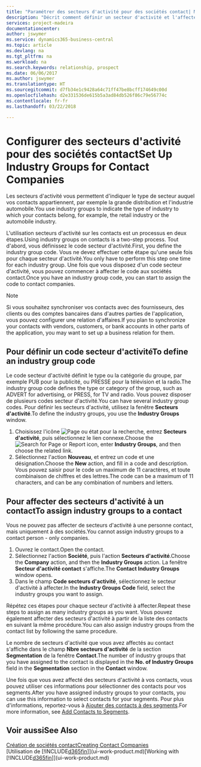 ```yaml
---
title: "Paramétrer des secteurs d'activité pour des sociétés contact| Microsoft Docs"
description: "Décrit comment définir un secteur d'activité et l'affecter à une société contact, par exemple, le marché de détail ou l'industrie automobile."
services: project-madeira
documentationcenter: 
author: jswymer
ms.service: dynamics365-business-central
ms.topic: article
ms.devlang: na
ms.tgt_pltfrm: na
ms.workload: na
ms.search.keywords: relationship, prospect
ms.date: 06/06/2017
ms.author: jswymer
ms.translationtype: HT
ms.sourcegitcommit: d7fb34e1c9428a64c71ff47be8bcff174649c00d
ms.openlocfilehash: d2e331536de615b5a3ad84db526f86c79e56774c
ms.contentlocale: fr-fr
ms.lasthandoff: 03/22/2018

---
```

# <a name="set-up-industry-groups-for-contact-companies"></a><span data-ttu-id="fb5af-103">Configurer des secteurs d'activité pour des sociétés contact</span><span class="sxs-lookup"><span data-stu-id="fb5af-103">Set Up Industry Groups for Contact Companies</span></span>
<span data-ttu-id="fb5af-104">Les secteurs d'activité vous permettent d'indiquer le type de secteur auquel vos contacts appartiennent, par exemple la grande distribution et l'industrie automobile.</span><span class="sxs-lookup"><span data-stu-id="fb5af-104">You use industry groups to indicate the type of industry to which your contacts belong, for example, the retail industry or the automobile industry.</span></span>

<span data-ttu-id="fb5af-105">L'utilisation secteurs d'activité sur les contacts est un processus en deux étapes.</span><span class="sxs-lookup"><span data-stu-id="fb5af-105">Using industry groups on contacts is a two-step process.</span></span> <span data-ttu-id="fb5af-106">Tout d'abord, vous définissez le code secteur d'activité.</span><span class="sxs-lookup"><span data-stu-id="fb5af-106">First, you define the industry group code.</span></span> <span data-ttu-id="fb5af-107">Vous ne devez effectuer cette étape qu'une seule fois pour chaque secteur d'activité.</span><span class="sxs-lookup"><span data-stu-id="fb5af-107">You only have to perform this step one time for each industry group.</span></span> <span data-ttu-id="fb5af-108">Une fois que vous disposez d'un code secteur d'activité, vous pouvez commencer à affecter le code aux sociétés contact.</span><span class="sxs-lookup"><span data-stu-id="fb5af-108">Once you have an industry group code, you can start to assign the code to contact companies.</span></span>

> [!NOTE]  
>   <span data-ttu-id="fb5af-109">Si vous souhaitez synchroniser vos contacts avec des fournisseurs, des clients ou des comptes bancaires dans d'autres parties de l'application, vous pouvez configurer une relation d'affaires.</span><span class="sxs-lookup"><span data-stu-id="fb5af-109">If you plan to synchronize your contacts with vendors, customers, or bank accounts in other parts of the application, you may want to set up a business relation for them.</span></span>

## <a name="to-define-an-industry-group-code"></a><span data-ttu-id="fb5af-110">Pour définir un code secteur d'activité</span><span class="sxs-lookup"><span data-stu-id="fb5af-110">To define an industry group code</span></span>
<span data-ttu-id="fb5af-111">Le code secteur d'activité définit le type ou la catégorie du groupe, par exemple PUB pour la publicité, ou PRESSE pour la télévision et la radio.</span><span class="sxs-lookup"><span data-stu-id="fb5af-111">The industry group code defines the type or category of the group, such as ADVERT for advertising, or PRESS, for TV and radio.</span></span> <span data-ttu-id="fb5af-112">Vous pouvez disposer de plusieurs codes secteur d'activité.</span><span class="sxs-lookup"><span data-stu-id="fb5af-112">You can have several industry group codes.</span></span> <span data-ttu-id="fb5af-113">Pour définir les secteurs d'activité, utilisez la fenêtre **Secteurs d'activité**.</span><span class="sxs-lookup"><span data-stu-id="fb5af-113">To define the industry groups, you use the **Industry Groups** window.</span></span>

1. <span data-ttu-id="fb5af-114">Choisissez l'icône ![Page ou état pour la recherche](media/ui-search/search_small.png "Page ou état pour la recherche"), entrez **Secteurs d'activité**, puis sélectionnez le lien connexe.</span><span class="sxs-lookup"><span data-stu-id="fb5af-114">Choose the ![Search for Page or Report](media/ui-search/search_small.png "Search for Page or Report icon") icon, enter **Industry Groups**, and then choose the related link.</span></span>
2. <span data-ttu-id="fb5af-115">Sélectionnez l'action **Nouveau**, et entrez un code et une désignation.</span><span class="sxs-lookup"><span data-stu-id="fb5af-115">Choose the **New** action, and fill in a code and description.</span></span> <span data-ttu-id="fb5af-116">Vous pouvez saisir pour le code un maximum de 11 caractères, et toute combinaison de chiffres et des lettres.</span><span class="sxs-lookup"><span data-stu-id="fb5af-116">The code can be a maximum of 11 characters, and can be any combination of numbers and letters.</span></span>

## <a name="AssignIndustryGroupContact"></a> <span data-ttu-id="fb5af-117">Pour affecter des secteurs d'activité à un contact</span><span class="sxs-lookup"><span data-stu-id="fb5af-117">To assign industry groups to a contact</span></span>
<span data-ttu-id="fb5af-118">Vous ne pouvez pas affecter de secteurs d'activité à une personne contact, mais uniquement à des sociétés.</span><span class="sxs-lookup"><span data-stu-id="fb5af-118">You cannot assign industry groups to a contact person - only companies.</span></span>

1. <span data-ttu-id="fb5af-119">Ouvrez le contact.</span><span class="sxs-lookup"><span data-stu-id="fb5af-119">Open the contact.</span></span>
2. <span data-ttu-id="fb5af-120">Sélectionnez l'action **Société**, puis l'action **Secteurs d'activité**.</span><span class="sxs-lookup"><span data-stu-id="fb5af-120">Choose the **Company** action, and then the **Industry Groups** action.</span></span> <span data-ttu-id="fb5af-121">La fenêtre **Secteur d'activité contact** s'affiche.</span><span class="sxs-lookup"><span data-stu-id="fb5af-121">The **Contact Industry Groups** window opens.</span></span>
3. <span data-ttu-id="fb5af-122">Dans le champ **Code secteurs d'activité**, sélectionnez le secteur d'activité à affecter.</span><span class="sxs-lookup"><span data-stu-id="fb5af-122">In the **Industry Groups Code** field, select the industry groups you want to assign.</span></span>

<span data-ttu-id="fb5af-123">Répétez ces étapes pour chaque secteur d'activité à affecter.</span><span class="sxs-lookup"><span data-stu-id="fb5af-123">Repeat these steps to assign as many industry groups as you want.</span></span> <span data-ttu-id="fb5af-124">Vous pouvez également affecter des secteurs d'activité à partir de la liste des contacts en suivant la même procédure.</span><span class="sxs-lookup"><span data-stu-id="fb5af-124">You can also assign industry groups from the contact list by following the same procedure.</span></span>

<span data-ttu-id="fb5af-125">Le nombre de secteurs d'activité que vous avez affectés au contact s'affiche dans le champ **Nbre secteurs d'activité** de la section **Segmentation** de la fenêtre **Contact**.</span><span class="sxs-lookup"><span data-stu-id="fb5af-125">The number of industry groups that you have assigned to the contact is displayed in the **No. of Industry Groups** field in the **Segmentation** section in the **Contact** window.</span></span>

<span data-ttu-id="fb5af-126">Une fois que vous avez affecté des secteurs d'activité à vos contacts, vous pouvez utiliser ces informations pour sélectionner des contacts pour vos segments.</span><span class="sxs-lookup"><span data-stu-id="fb5af-126">After you have assigned industry groups to your contacts, you can use this information to select contacts for your segments.</span></span> <span data-ttu-id="fb5af-127">Pour plus d'informations, reportez-vous à [Ajouter des contacts à des segments](marketing-add-contact-segment.md).</span><span class="sxs-lookup"><span data-stu-id="fb5af-127">For more information, see [Add Contacts to Segments](marketing-add-contact-segment.md).</span></span>

## <a name="see-also"></a><span data-ttu-id="fb5af-128">Voir aussi</span><span class="sxs-lookup"><span data-stu-id="fb5af-128">See Also</span></span>
[<span data-ttu-id="fb5af-129">Création de sociétés contact</span><span class="sxs-lookup"><span data-stu-id="fb5af-129">Creating Contact Companies</span></span>](marketing-create-contact-companies.md)  
<span data-ttu-id="fb5af-130">[Utilisation de [!INCLUDE[d365fin](includes/d365fin_md.md)]](ui-work-product.md)</span><span class="sxs-lookup"><span data-stu-id="fb5af-130">[Working with [!INCLUDE[d365fin](includes/d365fin_md.md)]](ui-work-product.md)</span></span>


